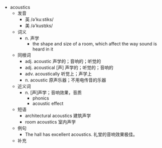- acoustics
  - 发音
    - 英 /ə'kuːstiks/
    - 美 /ə'kustɪks/
  - 词义
    - n. 声学
      - the shape and size of a room, which affect the way sound is heard in it
  - 同根词
    - adj. acoustic 声学的；音响的；听觉的
    - adj. acoustical [声] 声学的；听觉的；音响的
    - adv. acoustically 听觉上；声学上
    - n. acoustic 原声乐器；不用电传音的乐器
  - 近义词
    - n. [声]声学；音响效果，音质
      - phonics
      - acoustic effect
  - 短语
    - architectural acoustics 建筑声学
    - room acoustics 室内声学
  - 例句
    - The hall has excellent acoustics. 礼堂的音响效果极佳。
  - 补充